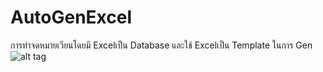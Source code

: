 # AutoGenExcel
การทำจดหมายเวียนโดยมี Excelเป็น Database และใช้ Excelเป็น Template ในการ Gen
![alt tag](https://www.google.co.th/imgres?imgurl=https%3A%2F%2Fwww.neolutionesport.com%2Fwp-content%2Fuploads%2F2017%2F02%2F%25E0%25B8%25A3%25E0%25B8%25B9%25E0%25B8%259B%25E0%25B8%2581%25E0%25B8%25B2%25E0%25B8%25A3%25E0%25B9%258C%25E0%25B8%2595%25E0%25B8%25B9%25E0%25B8%2599%25E0%25B8%2599%25E0%25B9%2588%25E0%25B8%25B2%25E0%25B8%25A3%25E0%25B8%25B1%25E0%25B8%2581-35-233x301.jpg&imgrefurl=https%3A%2F%2Fwww.neolutionesport.com%2Fth%2F%25E0%25B8%25A3%25E0%25B8%25B9%25E0%25B8%259B%25E0%25B8%2581%25E0%25B8%25B2%25E0%25B8%25A3%25E0%25B9%258C%25E0%25B8%2595%25E0%25B8%25B9%25E0%25B8%2599%25E0%25B8%2599%25E0%25B9%2588%25E0%25B8%25B2%25E0%25B8%25A3%25E0%25B8%25B1%25E0%25B8%2581-35-233x301%2F&docid=JkQK24htvHoZiM&tbnid=WeYU0kbf-BDy-M%3A&vet=1&w=233&h=301&bih=895&biw=1680&ved=0ahUKEwjM6bfd7sjaAhXJtY8KHahtDpcQMwg3KAAwAA&iact=c&ictx=1)
